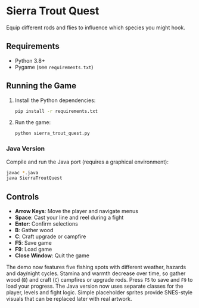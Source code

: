 # Sierra Trout Quest

Equip different rods and flies to influence which species you might hook.

## Requirements
- Python 3.8+
- Pygame (see `requirements.txt`)

## Running the Game
1. Install the Python dependencies:
   ```bash
   pip install -r requirements.txt
   ```
2. Run the game:
   ```bash
   python sierra_trout_quest.py
   ```

### Java Version
Compile and run the Java port (requires a graphical environment):
```bash
javac *.java
java SierraTroutQuest
```

## Controls
- **Arrow Keys**: Move the player and navigate menus
- **Space**: Cast your line and reel during a fight
- **Enter**: Confirm selections
- **B**: Gather wood
- **C**: Craft upgrade or campfire
- **F5**: Save game
- **F9**: Load game
- **Close Window**: Quit the game

The demo now features five fishing spots with different weather, hazards and day/night cycles.
Stamina and warmth decrease over time, so gather wood (`B`) and craft (`C`) campfires or upgrade rods.
Press `F5` to save and `F9` to load your progress.
The Java version now uses separate classes for the player, levels and fight
logic. Simple placeholder sprites provide SNES-style visuals that can be
replaced later with real artwork.

